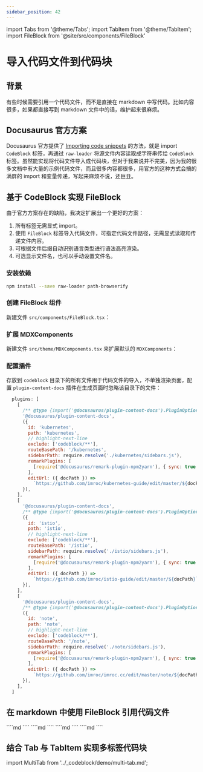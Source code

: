 ```yaml
---
sidebar_position: 42
---
```


import Tabs from '@theme/Tabs';
import TabItem from '@theme/TabItem';
import FileBlock from '@site/src/components/FileBlock'

# 导入代码文件到代码块

## 背景

有些时候需要引用一个代码文件，而不是直接在 markdown 中写代码。比如内容很多，如果都直接写到 markdown 文件中的话，维护起来很麻烦。

## Docusaurus 官方方案

Docusaurus 官方提供了 [Importing code snippets](https://docusaurus.io/docs/markdown-features/react#importing-code-snippets) 的方法，就是 import `CodeBlock` 标签，再通过 `raw-loader` 将源文件内容读取成字符串传给 `CodeBlock` 标签。虽然能实现将代码文件导入成代码块，但对于我来说并不完美，因为我的很多文档中有大量的示例代码文件，而且很多内容都很多，用官方的这种方式会搞的满屏的 import 和变量传递，写起来麻烦不说，还巨丑。

## 基于 CodeBlock 实现 FileBlock

由于官方方案存在的缺陷，我决定扩展出一个更好的方案：

1. 所有标签无需显式 import。
2. 使用 `FileBlock` 标签导入代码文件，可指定代码文件路径，无需显式读取和传递文件内容。
3. 可根据文件后缀自动识别语言类型进行语法高亮渲染。
4. 可选显示文件名，也可以手动设置文件名。

### 安装依赖

```bash npm2yarn
npm install --save raw-loader path-browserify
```

### 创建 FileBlock 组件

新建文件 `src/components/FileBlock.tsx`：

<FileBlock showLineNumbers file="FileBlock.tsx" title="src/components/FileBlock.tsx">
</FileBlock>

### 扩展 MDXComponents

新建文件 `src/theme/MDXComponents.tsx` 来扩展默认的 `MDXComponents`：

<FileBlock showLineNumbers file="MDXComponents.tsx" title="src/theme/MDXComponents.tsx">
</FileBlock>

### 配置插件

存放到 `codeblock` 目录下的所有文件用于代码文件的导入，不单独渲染页面，配置 `plugin-content-docs` 插件在生成页面时忽略该目录下的文件：

```js showLineNumbers title="docusaurus.config.js"
  plugins: [
    [
      /** @type {import('@docusaurus/plugin-content-docs').PluginOptions} */
      '@docusaurus/plugin-content-docs',
      ({
        id: 'kubernetes',
        path: 'kubernetes',
        // highlight-next-line
        exclude: ['codeblock/**'],
        routeBasePath: '/kubernetes',
        sidebarPath: require.resolve('./kubernetes/sidebars.js'),
        remarkPlugins: [
          [require('@docusaurus/remark-plugin-npm2yarn'), { sync: true }],
        ],
        editUrl: ({ docPath }) =>
          `https://github.com/imroc/kubernetes-guide/edit/master/${docPath}`,
      }),
    ],
    [
      '@docusaurus/plugin-content-docs',
      /** @type {import('@docusaurus/plugin-content-docs').PluginOptions} */
      ({
        id: 'istio',
        path: 'istio',
        // highlight-next-line
        exclude: ['codeblock/**'],
        routeBasePath: '/istio',
        sidebarPath: require.resolve('./istio/sidebars.js'),
        remarkPlugins: [
          [require('@docusaurus/remark-plugin-npm2yarn'), { sync: true }],
        ],
        editUrl: ({ docPath }) =>
          `https://github.com/imroc/istio-guide/edit/master/${docPath}`,
      }),
    ],
    [
      '@docusaurus/plugin-content-docs',
      /** @type {import('@docusaurus/plugin-content-docs').PluginOptions} */
      ({
        id: 'note',
        path: 'note',
        // highlight-next-line
        exclude: ['codeblock/**'],
        routeBasePath: '/note',
        sidebarPath: require.resolve('./note/sidebars.js'),
        remarkPlugins: [
          [require('@docusaurus/remark-plugin-npm2yarn'), { sync: true }],
        ],
        editUrl: ({ docPath }) =>
          `https://github.com/imroc/imroc.cc/edit/master/note/${docPath}`,
      }),
    ],
  ]
```

## 在 markdown 中使用 FileBlock 引用代码文件

<Tabs>

  <TabItem value="file" label="指定代码文件路径">
    <Tabs>
      <TabItem value="md-file" label="markdown 写法">
        ````md
        <FileBlock file="demo/hello.go">
        </FileBlock>
        ````
      </TabItem>
      <TabItem value="demo-file" label="效果">
        <FileBlock file="demo/hello.go">
        </FileBlock>
      </TabItem>
    </Tabs>
  </TabItem>

  <TabItem value="showLineNumbers" label="显示行号">
    <Tabs>
      <TabItem value="md-showLineNumbers" label="markdown 写法">
        ````md
        <FileBlock showLineNumbers file="demo/hello.go">
        </FileBlock>
        ````
      </TabItem>
      <TabItem value="demo-showLineNumbers" label="效果">
        <FileBlock showLineNumbers  file="demo/hello.go">
        </FileBlock>
      </TabItem>
    </Tabs>
  </TabItem>

  <TabItem value="showFileName" label="显示文件名">
    <Tabs>
      <TabItem value="md-showFileName" label="markdown 写法">
        ````md
        <FileBlock showFileName file="demo/hello.go">
        </FileBlock>
        ````
      </TabItem>
      <TabItem value="demo-showFileName" label="效果">
        <FileBlock showFileName file="demo/hello.go">
        </FileBlock>
      </TabItem>
    </Tabs>
  </TabItem>

  <TabItem value="title" label="手动指定文件名">
    <Tabs>
      <TabItem value="md-title" label="markdown 写法">
        ````md
        <FileBlock file="demo/hello.go" title="main.go">
        </FileBlock>
        ````
      </TabItem>
      <TabItem value="demo-title" label="效果">
        <FileBlock file="demo/hello.go" title="main.go">
        </FileBlock>
      </TabItem>
    </Tabs>
  </TabItem>

</Tabs>

## 结合 Tab 与 TabItem 实现多标签代码块

import MultiTab from '../_codeblock/demo/multi-tab.md';

<Tabs>
  <TabItem value="md" label="markdown 写法">
    <FileBlock file="demo/multi-tab.md">
    </FileBlock>
  </TabItem>
  <TabItem value="demo" label="效果">
    <MultiTab />
  </TabItem>
</Tabs>
